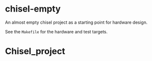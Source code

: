 # chisel-empty

An almost empty chisel project as a starting point for hardware design.

See the `Makefile` for the hardware and test targets.
# Chisel_project
